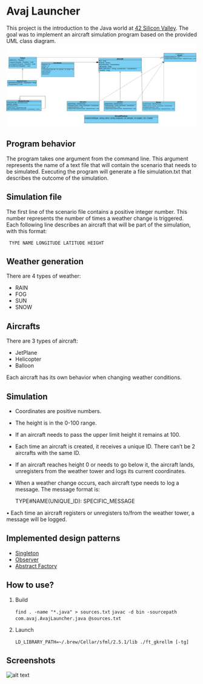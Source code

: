 # Avaj Launcher
This project is the introduction to the Java world at [42 Silicon Valley](https://www.42.us.org). The goal was to implement an aircraft simulation program based on the provided UML class diagram. 
![alt text](https://github.com/kdenisova/Screenshots/blob/master/avaj_uml.jpg)


## Program behavior
The program takes one argument from the command line. This argument represents the name of a text file that will contain the scenario that needs to be simulated. Executing the program will generate a file simulation.txt that describes the outcome of the simulation.

## Simulation file
The first line of the scenario file contains a positive integer number. This number represents the number of times a weather change is triggered. Each following line describes an aircraft that will be part of the simulation, with this format: 
     
     TYPE NAME LONGITUDE LATITUDE HEIGHT

## Weather generation
There are 4 types of weather:
* RAIN 
* FOG
* SUN
* SNOW

## Aircrafts
There are 3 types of aircraft:
* JetPlane 
* Helicopter
* Balloon

Each aircraft has its own behavior when changing weather conditions.

## Simulation
* Coordinates are positive numbers.
* The height is in the 0-100 range.
* If an aircraft needs to pass the upper limit height it remains at 100.
* Each time an aircraft is created, it receives a unique ID. There can’t be 2 aircrafts with the same ID.
* If an aircraft reaches height 0 or needs to go below it, the aircraft lands, unregisters from the weather tower and logs its current coordinates.
* When a weather change occurs, each aircraft type needs to log a message. 
The message format is:

     TYPE#NAME(UNIQUE_ID): SPECIFIC_MESSAGE

• Each time an aircraft registers or unregisters to/from the weather tower, a message will be logged.

## Implemented design patterns

* [Singleton](https://refactoring.guru/design-patterns/singleton)
* [Observer](https://refactoring.guru/design-patterns/observer)
* [Abstract Factory](https://refactoring.guru/design-patterns/abstract-factory)


## How to use?

1. Build

     `find . -name "*.java" > sources.txt`
     `javac -d bin -sourcepath com.avaj.AvajLauncher.java @sources.txt`

2. Launch

     `LD_LIBRARY_PATH=~/.brew/Cellar/sfml/2.5.1/lib ./ft_gkrellm [-tg]`

## Screenshots

![alt text](https://github.com/kdenisova/Screenshots/)
